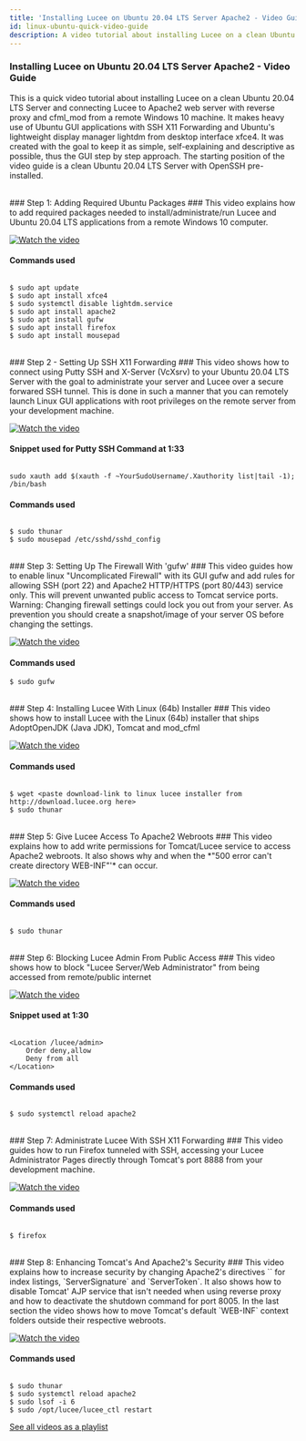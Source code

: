 ```yaml
---
title: 'Installing Lucee on Ubuntu 20.04 LTS Server Apache2 - Video Guide'
id: linux-ubuntu-quick-video-guide
description: A video tutorial about installing Lucee on a clean Ubuntu 20.04 LTS Server and connecting Lucee to Apache2 web server
---
```


### Installing Lucee on Ubuntu 20.04 LTS Server Apache2 - Video Guide ###

This is a quick video tutorial about installing Lucee on a clean Ubuntu 20.04 LTS Server and connecting Lucee to Apache2 web server with reverse proxy and cfml_mod from a remote Windows 10 machine. It makes heavy use of Ubuntu GUI applications with SSH X11 Forwarding and Ubuntu's lightweight display manager lightdm from desktop interface xfce4. It was created with the goal to keep it as simple, self-explaining and descriptive as possible, thus the GUI step by step approach. The starting position of the video guide is a clean Ubuntu 20.04 LTS Server with OpenSSH pre-installed.

<br>
### Step 1: Adding Required Ubuntu Packages ###
This video explains how to add required packages needed to install/administrate/run Lucee and Ubuntu 20.04 LTS applications from a remote Windows 10 computer.

[![Watch the video](http://i3.ytimg.com/vi/Hk9mbHWFGvQ/0.jpg)](https://youtu.be/Hk9mbHWFGvQ)

#### Commands used ####

```

$ sudo apt update
$ sudo apt install xfce4
$ sudo systemctl disable lightdm.service
$ sudo apt install apache2
$ sudo apt install gufw
$ sudo apt install firefox
$ sudo apt install mousepad

```

<br>
### Step 2 - Setting Up SSH X11 Forwarding ###
This video shows how to connect using Putty SSH and X-Server (VcXsrv) to your Ubuntu 20.04 LTS Server with the goal to administrate your server and Lucee over a secure forwared SSH tunnel. This is done in such a manner that you can remotely launch Linux GUI applications with root privileges on the remote server from your development machine.

[![Watch the video](http://i3.ytimg.com/vi/mUsaqdLmWAc/0.jpg)](https://youtu.be/mUsaqdLmWAc)

#### Snippet used for Putty SSH Command at 1:33 ####

```

sudo xauth add $(xauth -f ~YourSudoUsername/.Xauthority list|tail -1); /bin/bash

```

#### Commands used ####

```

$ sudo thunar
$ sudo mousepad /etc/sshd/sshd_config

```

<br>
### Step 3: Setting Up The Firewall With 'gufw' ###
This video guides how to enable linux "Uncomplicated Firewall" with its GUI gufw and add rules for allowing SSH (port 22) and Apache2 HTTP/HTTPS (port 80/443) service only. This will prevent unwanted public access to Tomcat service ports. Warning: Changing firewall settings could lock you out from your server. As prevention you should create a snapshot/image of your server OS before changing the settings.

[![Watch the video](http://i3.ytimg.com/vi/cLaSyyzeuRY/0.jpg)](https://youtu.be/cLaSyyzeuRY)

#### Commands used ####

```
$ sudo gufw
```

<br>
### Step 4: Installing Lucee With Linux (64b) Installer ###
This video shows how to install Lucee with the Linux (64b) installer that ships AdoptOpenJDK (Java JDK), Tomcat and mod_cfml

[![Watch the video](http://i3.ytimg.com/vi/qTsOd3h0H1M/0.jpg)](https://youtu.be/qTsOd3h0H1M)

#### Commands used ###

```

$ wget <paste download-link to linux lucee installer from http://download.lucee.org here>
$ sudo thunar

```

<br>
### Step 5: Give Lucee Access To Apache2 Webroots ###
This video explains how to add write permissions for Tomcat/Lucee service to access Apache2 webroots. It also shows why and when the *"500 error can't create directory WEB-INF"'* can occur.

[![Watch the video](http://i3.ytimg.com/vi/-Te2d0EWaAY/0.jpg)](https://youtu.be/-Te2d0EWaAY)

#### Commands used ####

```

$ sudo thunar

```

<br>
### Step 6: Blocking Lucee Admin From Public Access ###
This video shows how to block "Lucee Server/Web Administrator" from being accessed from remote/public internet

[![Watch the video](http://i3.ytimg.com/vi/Y4zKiOSqFGw/0.jpg)](https://youtu.be/Y4zKiOSqFGw)

#### Snippet used at 1:30 ####

```

<Location /lucee/admin>
	Order deny,allow
	Deny from all
</Location>
```

#### Commands used ####

```

$ sudo systemctl reload apache2

```

<br>
### Step 7: Administrate Lucee With SSH X11 Forwarding ###
This video guides how to run Firefox tunneled with SSH, accessing your Lucee Administrator Pages directly through Tomcat's port 8888 from your development machine.

[![Watch the video](http://i3.ytimg.com/vi/j4q8UThLo2Y/0.jpg)](https://youtu.be/j4q8UThLo2Y)

#### Commands used ####

```

$ firefox

```

<br>
### Step 8: Enhancing Tomcat's And Apache2's Security ###
This video explains how to increase security by changing Apache2's directives `<Directory>` for index listings, `ServerSignature` and `ServerToken`. It also shows how to disable Tomcat' AJP service that isn't needed when using reverse proxy and how to deactivate the shutdown command for port 8005. In the last section the video shows how to move Tomcat's default `WEB-INF` context folders outside their respective webroots.

[![Watch the video](http://i3.ytimg.com/vi/ryph6IeZRB4/0.jpg)](https://youtu.be/ryph6IeZRB4)

#### Commands used ####

```

$ sudo thunar
$ sudo systemctl reload apache2
$ sudo lsof -i 6
$ sudo /opt/lucee/lucee_ctl restart

```

[See all videos as a playlist](https://www.youtube.com/playlist?list=PLk5a6z4LgytWw41VjPn6MNCVkYY62_yZC)
